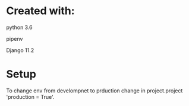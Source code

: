 # Created with:
python 3.6

pipenv

Django 11.2



# Setup
To change env from develompnet to prduction change in project.project
'production = True'.